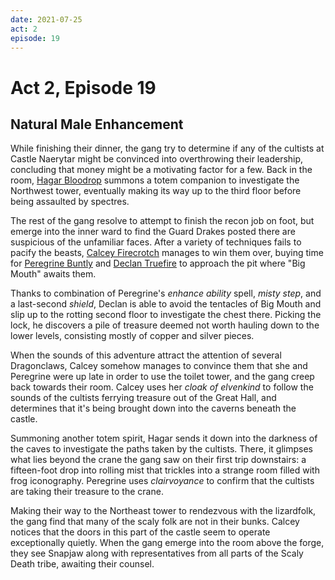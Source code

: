 ```yaml
---
date: 2021-07-25
act: 2
episode: 19
---
```

# Act 2, Episode 19
## Natural Male Enhancement
While finishing their dinner, the gang try to determine if any of the cultists at Castle Naerytar might be convinced into overthrowing their leadership, concluding that money might be a motivating factor for a few. Back in the room, [Hagar Bloodrop](../Characters/Hagar%20Bloodrop/%21index.md) summons a totem companion to investigate the Northwest tower, eventually making its way up to the third floor before being assaulted by spectres.

The rest of the gang resolve to attempt to finish the recon job on foot, but emerge into the inner ward to find the Guard Drakes posted there are suspicious of the unfamiliar faces. After a variety of techniques fails to pacify the beasts, [Calcey Firecrotch](../Characters/Calcey%20Firecrotch/%21index.md) manages to win them over, buying time for [Peregrine Buntly](../Characters/Peregrine%20Buntly/%21index.md) and [Declan Truefire](../Characters/Declan%20Truefire/%21index.md) to approach the pit where "Big Mouth" awaits them.

Thanks to combination of Peregrine's *enhance ability* spell, *misty step*, and a last-second *shield*, Declan is able to avoid the tentacles of Big Mouth and slip up to the rotting second floor to investigate the chest there. Picking the lock, he discovers a pile of treasure deemed not worth hauling down to the lower levels, consisting mostly of copper and silver pieces.

When the sounds of this adventure attract the attention of several Dragonclaws, Calcey somehow manages to convince them that she and Peregrine were up late in order to use the toilet tower, and the gang creep back towards their room. Calcey uses her *cloak of elvenkind* to follow the sounds of the cultists ferrying treasure out of the Great Hall, and determines that it's being brought down into the caverns beneath the castle.

Summoning another totem spirit, Hagar sends it down into the darkness of the caves to investigate the paths taken by the cultists. There, it glimpses what lies beyond the crane the gang saw on their first trip downstairs: a fifteen-foot drop into rolling mist that trickles into a strange room filled with frog iconography. Peregrine uses *clairvoyance* to confirm that the cultists are taking their treasure to the crane.

Making their way to the Northeast tower to rendezvous with the lizardfolk, the gang find that many of the scaly folk are not in their bunks. Calcey notices that the doors in this part of the castle seem to operate exceptionally quietly. When the gang emerge into the room above the forge, they see Snapjaw along with representatives from all parts of the Scaly Death tribe, awaiting their counsel.
